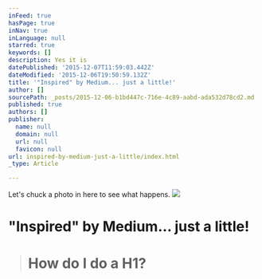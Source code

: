 ```yaml
---
inFeed: true
hasPage: true
inNav: true
inLanguage: null
starred: true
keywords: []
description: Yes it is
datePublished: '2015-12-07T11:59:03.442Z'
dateModified: '2015-12-06T19:50:59.132Z'
title: '"Inspired" by Medium... just a little!'
author: []
sourcePath: _posts/2015-12-06-b1bd447c-716e-4c89-aabd-ada532d78cd2.md
published: true
authors: []
publisher:
  name: null
  domain: null
  url: null
  favicon: null
url: inspired-by-medium-just-a-little/index.html
_type: Article

---
```

Let's chuck a photo in here to see what happens.
![](https://the-grid-user-content.s3-us-west-2.amazonaws.com/5a096507-9411-4c19-915b-38f86a86b460.jpg)

# "Inspired" by Medium... just a little!

> # **How do I do a H1?**
> 
>